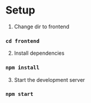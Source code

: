 # Setup

1. Change dir to frontend

### `cd frontend`

2. Install dependencies

### `npm install`

3. Start the development server

### `npm start`
